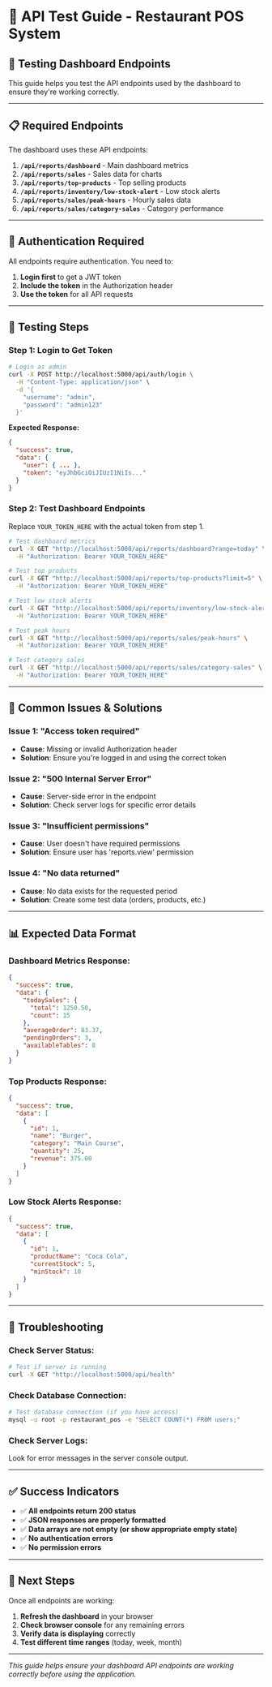 # 🔧 API Test Guide - Restaurant POS System

## 🎯 **Testing Dashboard Endpoints**

This guide helps you test the API endpoints used by the dashboard to ensure they're working correctly.

---

## 📋 **Required Endpoints**

The dashboard uses these API endpoints:

1. **`/api/reports/dashboard`** - Main dashboard metrics
2. **`/api/reports/sales`** - Sales data for charts
3. **`/api/reports/top-products`** - Top selling products
4. **`/api/reports/inventory/low-stock-alert`** - Low stock alerts
5. **`/api/reports/sales/peak-hours`** - Hourly sales data
6. **`/api/reports/sales/category-sales`** - Category performance

---

## 🔐 **Authentication Required**

All endpoints require authentication. You need to:

1. **Login first** to get a JWT token
2. **Include the token** in the Authorization header
3. **Use the token** for all API requests

---

## 🧪 **Testing Steps**

### **Step 1: Login to Get Token**

```bash
# Login as admin
curl -X POST http://localhost:5000/api/auth/login \
  -H "Content-Type: application/json" \
  -d '{
    "username": "admin",
    "password": "admin123"
  }'
```

**Expected Response:**
```json
{
  "success": true,
  "data": {
    "user": { ... },
    "token": "eyJhbGciOiJIUzI1NiIs..."
  }
}
```

### **Step 2: Test Dashboard Endpoints**

Replace `YOUR_TOKEN_HERE` with the actual token from step 1.

```bash
# Test dashboard metrics
curl -X GET "http://localhost:5000/api/reports/dashboard?range=today" \
  -H "Authorization: Bearer YOUR_TOKEN_HERE"

# Test top products
curl -X GET "http://localhost:5000/api/reports/top-products?limit=5" \
  -H "Authorization: Bearer YOUR_TOKEN_HERE"

# Test low stock alerts
curl -X GET "http://localhost:5000/api/reports/inventory/low-stock-alert" \
  -H "Authorization: Bearer YOUR_TOKEN_HERE"

# Test peak hours
curl -X GET "http://localhost:5000/api/reports/sales/peak-hours" \
  -H "Authorization: Bearer YOUR_TOKEN_HERE"

# Test category sales
curl -X GET "http://localhost:5000/api/reports/sales/category-sales" \
  -H "Authorization: Bearer YOUR_TOKEN_HERE"
```

---

## 🚨 **Common Issues & Solutions**

### **Issue 1: "Access token required"**
- **Cause**: Missing or invalid Authorization header
- **Solution**: Ensure you're logged in and using the correct token

### **Issue 2: "500 Internal Server Error"**
- **Cause**: Server-side error in the endpoint
- **Solution**: Check server logs for specific error details

### **Issue 3: "Insufficient permissions"**
- **Cause**: User doesn't have required permissions
- **Solution**: Ensure user has 'reports.view' permission

### **Issue 4: "No data returned"**
- **Cause**: No data exists for the requested period
- **Solution**: Create some test data (orders, products, etc.)

---

## 📊 **Expected Data Format**

### **Dashboard Metrics Response:**
```json
{
  "success": true,
  "data": {
    "todaySales": {
      "total": 1250.50,
      "count": 15
    },
    "averageOrder": 83.37,
    "pendingOrders": 3,
    "availableTables": 8
  }
}
```

### **Top Products Response:**
```json
{
  "success": true,
  "data": [
    {
      "id": 1,
      "name": "Burger",
      "category": "Main Course",
      "quantity": 25,
      "revenue": 375.00
    }
  ]
}
```

### **Low Stock Alerts Response:**
```json
{
  "success": true,
  "data": [
    {
      "id": 1,
      "productName": "Coca Cola",
      "currentStock": 5,
      "minStock": 10
    }
  ]
}
```

---

## 🔧 **Troubleshooting**

### **Check Server Status:**
```bash
# Test if server is running
curl -X GET "http://localhost:5000/api/health"
```

### **Check Database Connection:**
```bash
# Test database connection (if you have access)
mysql -u root -p restaurant_pos -e "SELECT COUNT(*) FROM users;"
```

### **Check Server Logs:**
Look for error messages in the server console output.

---

## ✅ **Success Indicators**

- ✅ **All endpoints return 200 status**
- ✅ **JSON responses are properly formatted**
- ✅ **Data arrays are not empty (or show appropriate empty state)**
- ✅ **No authentication errors**
- ✅ **No permission errors**

---

## 🎯 **Next Steps**

Once all endpoints are working:

1. **Refresh the dashboard** in your browser
2. **Check browser console** for any remaining errors
3. **Verify data is displaying** correctly
4. **Test different time ranges** (today, week, month)

---

*This guide helps ensure your dashboard API endpoints are working correctly before using the application.*






